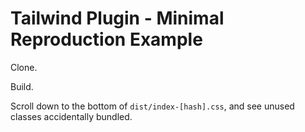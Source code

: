 # Tailwind Plugin - Minimal Reproduction Example

Clone.

Build.

Scroll down to the bottom of `dist/index-[hash].css`, and see unused classes accidentally bundled.
